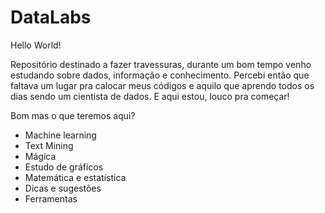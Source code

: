 # DataLabs

Hello World! 

Repositório destinado a fazer travessuras, durante um bom tempo venho estudando sobre dados, informação e conhecimento. Percebi então que faltava um lugar pra calocar meus códigos e aquilo que aprendo todos os dias sendo um cientista de dados. E aqui estou, louco pra começar!

Bom mas o que teremos aqui?

  - Machine learning
  - Text Mining
  - Mágica
  - Estudo de gráficos 
  - Matemática e estatística 
  - Dicas e sugestões
  - Ferramentas

